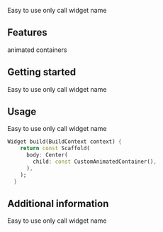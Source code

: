 <!--
This README describes the package. If you publish this package to pub.dev,
this README's contents appear on the landing page for your package.

For information about how to write a good package README, see the guide for
[writing package pages](https://dart.dev/guides/libraries/writing-package-pages).

For general information about developing packages, see the Dart guide for
[creating packages](https://dart.dev/guides/libraries/create-library-packages)
and the Flutter guide for
[developing packages and plugins](https://flutter.dev/developing-packages).
-->

Easy to use
only call widget name

## Features

animated containers

## Getting started

Easy to use
only call widget name

## Usage

Easy to use
only call widget name

```dart
Widget build(BuildContext context) {
    return const Scaffold(
      body: Center(
        child: const CustomAnimatedContainer(),
      ),
    );
  }
```

## Additional information

Easy to use
only call widget name
